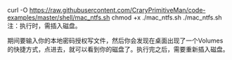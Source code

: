 curl -O https://raw.githubusercontent.com/CraryPrimitiveMan/code-examples/master/shell/mac_ntfs.sh
chmod +x ./mac_ntfs.sh
./mac_ntfs.sh
注：执行时，需插入磁盘。

期间要输入你的本地密码授权写文件，然后你会发现在桌面出现了一个Volumes的快捷方式，点进去，就可以看到你的磁盘了。执行完之后，需要重新插入磁盘。
